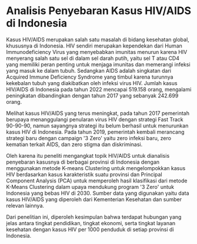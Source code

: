# Analisis Penyebaran Kasus HIV/AIDS di Indonesia

Kasus HIV/AIDS merupakan salah satu masalah di bidang kesehatan global, khususnya di Indonesia. HIV sendiri merupakan kependekan dari Human Immunodeficiency Virus yang menyebabkan imunitas menurun karena HIV menyerang salah satu sel di dalam sel darah putih, yaitu sel T atau CD4 yang memiliki peran penting untuk menjaga imunitas dan memerangi infeksi yang masuk ke dalam tubuh. Sedangkan AIDS adalah singkatan dari Acquired Immune Deficiency Syndrome yang timbul karena turunnya kekebalan tubuh yang diakibatkan oleh infeksi virus HIV. Jumlah kasus HIV/AIDS di Indonesia pada tahun 2022 mencapai 519.158 orang, mengalami peningkatan dibandingkan dengan tahun 2017 yang sebanyak 242.699 orang.

Melihat kasus HIV/AIDS yang terus meningkat, pada tahun 2017 pemerintah berupaya menanggulangi penularan virus HIV dengan strategi Fast Track 90-90-90, namun sayangnya strategi itu belum berhasil untuk menurunkan kasus HIV di Indonesia. Pada tahun 2019, pemerintah kembali merancang strategi baru dengan campaign '3 Zero' yaitu zero infeksi baru, zero kematian terkait AIDS, dan zero stigma dan diskriminasi.

Oleh karena itu peneliti mengangkat topik HIV/AIDS untuk dianalisis penyebaran kasusnya di berbagai provinsi di Indonesia dengan menggunakan metode K-means Clustering untuk mengelompokkan kasus HIV berdasarkan kasus karakteristik suatu provinsi dan Principal Component Analysis (PCA) untuk memperoleh hasil klasifikasi dari metode K-Means Clustering dalam upaya mendukung program '3 Zero' untuk Indonesia yang bebas HIV di 2030. Sumber data yang digunakan yaitu data kasus HIV/AIDS yang diperoleh dari Kementerian Kesehatan dan sumber relevan lainnya.

Dari penelitian ini, diperoleh kesimpulan bahwa terdapat hubungan yang jelas antara tingkat pendidikan, tingkat ekonomi, serta tingkat layanan kesehatan dengan kasus HIV per 1000 penduduk di setiap provinsi di Indonesia.
